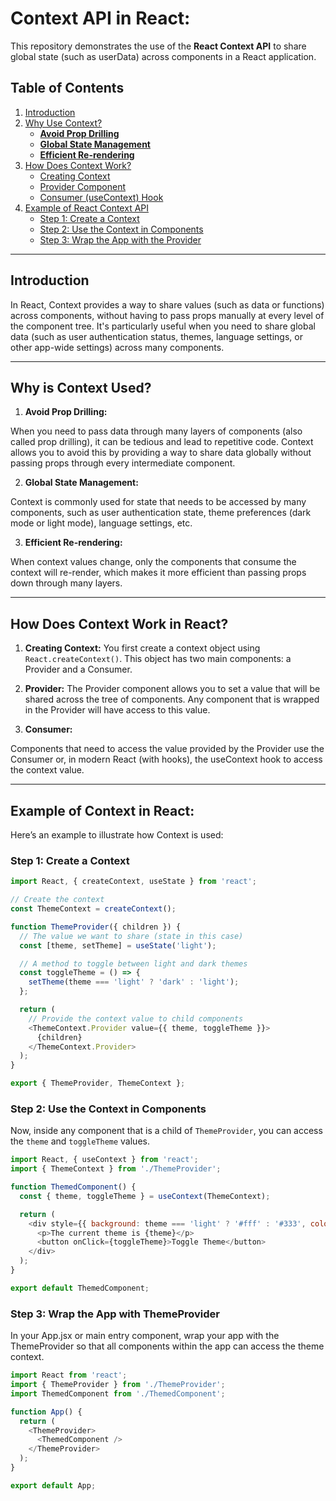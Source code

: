 # Context API in React:

This repository demonstrates the use of the **React Context API** to share global state (such as userData) across components in a React application.

## Table of Contents

1. [Introduction](#introduction)
2. [Why Use Context?](#why-is-context-used)
   - [**Avoid Prop Drilling**](#avoid-prop-drilling)
   - [**Global State Management**](#global-state-management)
   - [**Efficient Re-rendering**](#efficient-re-rendering)
3. [How Does Context Work?](#how-does-context-work)
   - [Creating Context](#creating-context)
   - [Provider Component](#provider-component)
   - [Consumer (useContext) Hook](#consumer-usecontext-hook)
4. [Example of React Context API](#example-of-react-context-api)
   - [Step 1: Create a Context](#step-1-create-a-context)
   - [Step 2: Use the Context in Components](#step-2-use-the-context-in-components)
   - [Step 3: Wrap the App with the Provider](#step-3-wrap-the-app-with-the-provider)

---

## Introduction

In React, Context provides a way to share values (such as data or functions) across components, without having to pass props manually at every level of the component tree. It's particularly useful when you need to share global data (such as user authentication status, themes, language settings, or other app-wide settings) across many components.

---

## Why is Context Used?

1. **Avoid Prop Drilling:**

When you need to pass data through many layers of components (also called prop drilling), it can be tedious and lead to repetitive code. Context allows you to avoid this by providing a way to share data globally without passing props through every intermediate component.

2. **Global State Management:**

Context is commonly used for state that needs to be accessed by many components, such as user authentication state, theme preferences (dark mode or light mode), language settings, etc.

3. **Efficient Re-rendering:**

When context values change, only the components that consume the context will re-render, which makes it more efficient than passing props down through many layers.

---

## How Does Context Work in React?

1. **Creating Context:**
You first create a context object using `React.createContext()`. This object has two main components: a Provider and a Consumer.

2. **Provider:**
The Provider component allows you to set a value that will be shared across the tree of components. Any component that is wrapped in the Provider will have access to this value.

3. **Consumer:**

Components that need to access the value provided by the Provider use the Consumer or, in modern React (with hooks), the useContext hook to access the context value.

----

## Example of Context in React:
Here’s an example to illustrate how Context is used:

### Step 1: Create a Context

```javascript
import React, { createContext, useState } from 'react';

// Create the context
const ThemeContext = createContext();

function ThemeProvider({ children }) {
  // The value we want to share (state in this case)
  const [theme, setTheme] = useState('light');

  // A method to toggle between light and dark themes
  const toggleTheme = () => {
    setTheme(theme === 'light' ? 'dark' : 'light');
  };

  return (
    // Provide the context value to child components
    <ThemeContext.Provider value={{ theme, toggleTheme }}>
      {children}
    </ThemeContext.Provider>
  );
}

export { ThemeProvider, ThemeContext };

```

### Step 2: Use the Context in Components
Now, inside any component that is a child of `ThemeProvider`, you can access the `theme` and `toggleTheme` values.

```javascript
import React, { useContext } from 'react';
import { ThemeContext } from './ThemeProvider';

function ThemedComponent() {
  const { theme, toggleTheme } = useContext(ThemeContext);

  return (
    <div style={{ background: theme === 'light' ? '#fff' : '#333', color: theme === 'light' ? '#000' : '#fff' }}>
      <p>The current theme is {theme}</p>
      <button onClick={toggleTheme}>Toggle Theme</button>
    </div>
  );
}

export default ThemedComponent;

```

### Step 3: Wrap the App with ThemeProvider
In your App.jsx or main entry component, wrap your app with the ThemeProvider so that all components within the app can access the theme context.


```javascript
import React from 'react';
import { ThemeProvider } from './ThemeProvider';
import ThemedComponent from './ThemedComponent';

function App() {
  return (
    <ThemeProvider>
      <ThemedComponent />
    </ThemeProvider>
  );
}

export default App;

```
